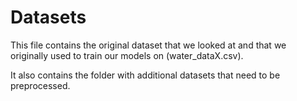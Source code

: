 # Datasets

This file contains the original dataset that we looked at and that we originally used to train our models on (water_dataX.csv).

It also contains the folder with additional datasets that need to be preprocessed.
